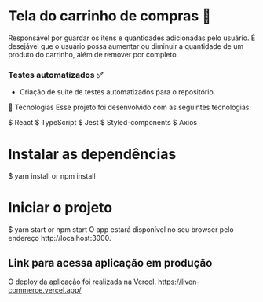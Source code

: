 # Tela do carrinho de compras 🛒

Responsável por guardar os itens e quantidades adicionadas pelo usuário. É desejável que o usuário possa aumentar ou diminuir a quantidade de um produto do carrinho, além de remover por completo.

### Testes automatizados ✅

- Criação de suite de testes automatizados para o repositório.

🧪 Tecnologias
Esse projeto foi desenvolvido com as seguintes tecnologias:

$ React
$ TypeScript
$ Jest
$ Styled-components
$ Axios

# Instalar as dependências
$ yarn install or npm install

# Iniciar o projeto
$ yarn start or npm start
O app estará disponível no seu browser pelo endereço http://localhost:3000.

## Link para acessa aplicação em produção
O deploy da aplicação foi realizada na Vercel.
https://liven-commerce.vercel.app/
